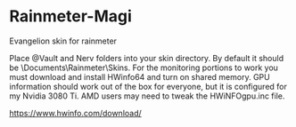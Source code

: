 # Rainmeter-Magi
Evangelion skin for rainmeter

Place @Vault and Nerv folders into your skin directory. By default it should be \Documents\Rainmeter\Skins. For the monitoring portions to work you must download and install HWinfo64 and turn on shared memory. GPU information should work out of the box for everyone, but it is configured for my Nvidia 3080 Ti. AMD users may need to tweak the HWiNFOgpu.inc file. 

https://www.hwinfo.com/download/
